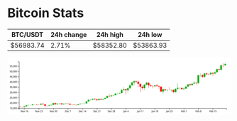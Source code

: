 # Bitcoin Stats

BTC/USDT|24h change|24h high|24h low|
|---|---|---|---|
|$56983.74|2.71%|$58352.80|$53863.93|

<img src="./chart.svg">
